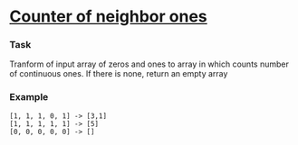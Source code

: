 # [Counter of neighbor ones](https://www.codewars.com/kata/56ec1e8492446a415e000b63) #

### Task ###

Tranform of input array of zeros and ones to array in which counts number of continuous ones. If there is none, return an empty array

### Example ###

    [1, 1, 1, 0, 1] -> [3,1]
    [1, 1, 1, 1, 1] -> [5]
    [0, 0, 0, 0, 0] -> []

